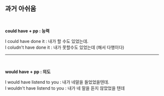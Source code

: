 ## 과거 아쉬움 ##
<br>

**could have + pp : 능력**

I could have done it : 내가 할 수도 있었는데.  
I coludn't have done it : 내가 못할수도 있었는데 (해서 다행이다)  

---
<br>

**would have + pp : 의도**

I would have listend to you : 내가 네말을 들었었을텐데.  
I wouldn't have listend to you : 내가 네 말을 듣지 않았었을 텐데  

